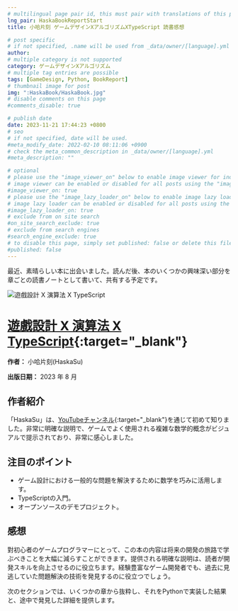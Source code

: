 ```yaml
---
# multilingual page pair id, this must pair with translations of this page. (This name must be unique)
lng_pair: HaskaBookReportStart
title: 小哈片刻 ゲームデザインXアルゴリズムXTypeScript 読書感想

# post specific
# if not specified, .name will be used from _data/owner/[language].yml
author:
# multiple category is not supported
category: ゲームデザインXアルゴリズム
# multiple tag entries are possible
tags: [GameDesign, Python, BookReport]
# thumbnail image for post
img: ":HaskaBook/HaskaBook.jpg"
# disable comments on this page
#comments_disable: true

# publish date
date: 2023-11-21 17:44:23 +0800
# seo
# if not specified, date will be used.
#meta_modify_date: 2022-02-10 08:11:06 +0900
# check the meta_common_description in _data/owner/[language].yml
#meta_description: ""

# optional
# please use the "image_viewer_on" below to enable image viewer for individual pages or posts (_posts/ or [language]/_posts folders).
# image viewer can be enabled or disabled for all posts using the "image_viewer_posts: true" setting in _data/conf/main.yml.
#image_viewer_on: true
# please use the "image_lazy_loader_on" below to enable image lazy loader for individual pages or posts (_posts/ or [language]/_posts folders).
# image lazy loader can be enabled or disabled for all posts using the "image_lazy_loader_posts: true" setting in _data/conf/main.yml.
#image_lazy_loader_on: true
# exclude from on site search
#on_site_search_exclude: true
# exclude from search engines
#search_engine_exclude: true
# to disable this page, simply set published: false or delete this file
#published: false
---
```


<!-- outline-start -->

最近、素晴らしい本に出会いました。読んだ後、本のいくつかの興味深い部分を章ごとの読書ノートとして書いて、共有する予定です。

<!-- outline-end -->

![遊戲設計 X 演算法 X TypeScript](:HaskaBook/HaskaBook.jpg)

# [遊戲設計 X 演算法 X TypeScript](https://www.books.com.tw/products/0010965698?sloc=main){:target="\_blank"}

**作者：** 小哈片刻(HaskaSu)

**出版日期：** 2023 年 8 月

## 作者紹介

「HaskaSu」は、[YouTubeチャンネル](https://www.youtube.com/@HaskaSu){:target="\_blank"}を通じて初めて知りました。非常に明確な説明で、ゲームでよく使用される複雑な数学的概念がビジュアルで提示されており、非常に感心しました。

## 注目のポイント

- ゲーム設計における一般的な問題を解決するために数学を巧みに活用します。
- TypeScriptの入門。
- オープンソースのデモプロジェクト。

## 感想

對初心者のゲームプログラマーにとって、この本の内容は将来の開発の旅路で学ぶべきことを大幅に減らすことができます。提供される明確な説明は、読者が開発スキルを向上させるのに役立ちます。経験豊富なゲーム開発者でも、過去に見逃していた問題解決の技術を発見するのに役立つでしょう。

次のセクションでは、いくつかの章から抜粋し、それをPythonで実装した結果と、途中で発見した詳細を提供します。

